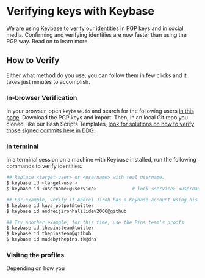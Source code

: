 # Verifying keys with Keybase

We are using Keybase to verify our identities in PGP keys and in social media. Confirming and verifying identities are now faster than using the PGP way. Read on to learn more.

## How to Verify

Either what method do you use, you can follow them in few clicks and it takes just minutes to accomplish.

### In-browser Verification

In your browser, open `keybase.io` and search for the following users [in this page](../../members-with-keybase). Download the PGP keys and import. Then, in an local Git repo you cloned, like our Bash Scripts Templates, [look for solutions on how to verify those signed commits here in DDG](https://duckduckgo.com/?q=how+to+verify+gpg+keys+in+git).

### In terminal

In a terminal session on a machine with Keybase installed, run the following commands to verify identities.

```bash
## Replace <target-user> or <username> with real username.
$ keybase id <target-user>
$ keybase id <username>@<service>             # look <service> <username> up

## For example, verify if Andrei Jiroh has a Keybase account using his other accounts.
$ keybase id kuys_potpot@twitter
$ keybase id andreijirohhalilidev2006@github

## Try another example, for this time, use the Pins team's proofs
$ keybase id thepinsteam@twitter
$ keybase id thepinsteam@github
$ keybase id madebythepins.tk@dns
```

### Visitng the profiles

Depending on how you
